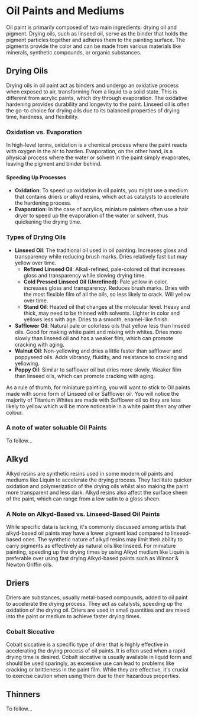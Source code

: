 # Oil Paints and Mediums

Oil paint is primarily composed of two main ingredients: drying oil and pigment. Drying oils, such as linseed oil, serve as the binder that holds the pigment particles together and adheres them to the painting surface. The pigments provide the color and can be made from various materials like minerals, synthetic compounds, or organic substances.

## Drying Oils

Drying oils in oil paint act as binders and undergo an oxidative process when exposed to air, transforming from a liquid to a solid state. This is different from acrylic paints, which dry through evaporation. The oxidative hardening provides durability and longevity to the paint. Linseed oil is often the go-to choice for drying oils due to its balanced properties of drying time, hardness, and flexibility.

### Oxidation vs. Evaporation

In high-level terms, oxidation is a chemical process where the paint reacts with oxygen in the air to harden. Evaporation, on the other hand, is a physical process where the water or solvent in the paint simply evaporates, leaving the pigment and binder behind. 

#### Speeding Up Processes

- **Oxidation**: To speed up oxidation in oil paints, you might use a medium that contains driers or alkyd resins, which act as catalysts to accelerate the hardening process.  
- **Evaporation**: In the case of acrylics, miniature painters often use a hair dryer to speed up the evaporation of the water or solvent, thus quickening the drying time.

### Types of Drying Oils

- **Linseed Oil**: The traditional oil used in oil painting. Increases gloss and transparency while reducing brush marks. Dries relatively fast but may yellow over time.
  - **Refined Linseed Oil**: Alkali-refined, pale-colored oil that increases gloss and transparency while slowing drying time.
  - **Cold Pressed Linseed Oil (Unrefined)**: Pale yellow in color, increases gloss and transparency. Reduces brush marks. Dries with the most flexible film of all the oils, so less likely to crack. Will yellow over time.
  - **Stand Oil**: Heated oil that changes at the molecular level. Heavy and thick, may need to be thinned with solvents. Lighter in color and yellows less with age. Dries to a smooth, enamel-like finish.
- **Safflower Oil**: Natural pale or colorless oils that yellow less than linseed oils. Good for making white paint and mixing with whites. Dries more slowly than linseed oil and has a weaker film, which can promote cracking with aging.
- **Walnut Oil**: Non-yellowing and dries a little faster than safflower and poppyseed oils. Adds vibrancy, fluidity, and resistance to cracking and yellowing.
- **Poppy Oil**: Similar to safflower oil but dries more slowly. Weaker film than linseed oils, which can promote cracking with aging.

As a rule of thumb, for miniature painting, you will want to stick to Oil paints made with some form of Linseed oil or Safflower oil. You will notice the majority of Titanium Whites are made with Safflower oil so they are less likely to yellow which will be more noticeable in a white paint then any other colour.

### A note of water soluable Oil Paints

To follow...

## Alkyd

Alkyd resins are synthetic resins used in some modern oil paints and mediums like Liquin to accelerate the drying process. They facilitate quicker oxidation and polymerization of the drying oils whilst also making the paint more transparent and less dark. Alkyd resins also affect the surface sheen of the paint, which can range from a low satin to a gloss sheen.

### A Note on Alkyd-Based vs. Linseed-Based Oil Paints

While specific data is lacking, it's commonly discussed among artists that alkyd-based oil paints may have a lower pigment load compared to linseed-based ones. The synthetic nature of alkyd resins may limit their ability to carry pigments as effectively as natural oils like linseed. For miniature painting, speeding up the drying times by using Alkyd medium like Liquin is preferable over using fast drying Alkyd-based paints such as Winsor & Newton Griffin oils.

## Driers

Driers are substances, usually metal-based compounds, added to oil paint to accelerate the drying process. They act as catalysts, speeding up the oxidation of the drying oil. Driers are used in small quantities and are mixed into the paint or medium to achieve faster drying times.

### Cobalt Siccative

Cobalt siccative is a specific type of drier that is highly effective in accelerating the drying process of oil paints. It is often used when a rapid drying time is desired. Cobalt siccative is usually available in liquid form and should be used sparingly, as excessive use can lead to problems like cracking or brittleness in the paint film.
While they are effective, it's crucial to exercise caution when using them due to their hazardous properties.

## Thinners

To follow...